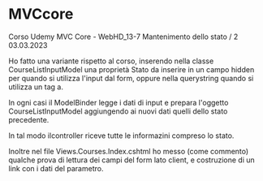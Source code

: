 # MVCcore
Corso Udemy MVC Core - WebHD_13-7 Mantenimento dello stato / 2
03.03.2023

Ho fatto una variante rispetto al corso, inserendo nella classe
CourseListInputModel una proprietà Stato da inserire in un campo hidden
per quando si utilizza l'input dal form, oppure nella querystring
quando si utilizza un tag a.

In ogni casi il ModelBinder legge i dati di input e prepara l'oggetto
CourseListInputModel aggiungendo ai nuovi dati quelli dello stato precedente.

In tal modo ilcontroller riceve tutte le informazini compreso lo stato.

Inoltre nel file Views.Courses.Index.cshtml ho messo (come commento) 
qualche prova di lettura dei campi del form lato client,
e costruzione di un link con i dati del parametro.